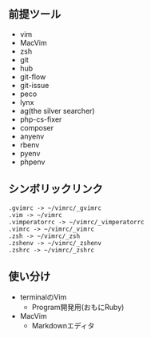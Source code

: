 ## 前提ツール
- vim
- MacVim
- zsh
- git
- hub
- git-flow
- git-issue
- peco
- lynx
- ag(the silver searcher)
- php-cs-fixer
- composer
- anyenv
- rbenv
- pyenv
- phpenv

## シンボリックリンク
```
.gvimrc -> ~/vimrc/_gvimrc
.vim -> ~/vimrc
.vimperatorrc -> ~/vimrc/_vimperatorrc
.vimrc -> ~/vimrc/_vimrc
.zsh -> ~/vimrc/_zsh
.zshenv -> ~/vimrc/_zshenv
.zshrc -> ~/vimrc/_zshrc
```
## 使い分け
- terminalのVim
  - Program開発用(おもにRuby)
- MacVim
  - Markdownエディタ
